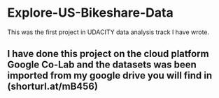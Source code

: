 # Explore-US-Bikeshare-Data
This was the first project in UDACITY data analysis track I have wrote.
## I have done this project on the cloud platform Google Co-Lab and the datasets was been imported from my google drive you will find in (shorturl.at/mB456)

